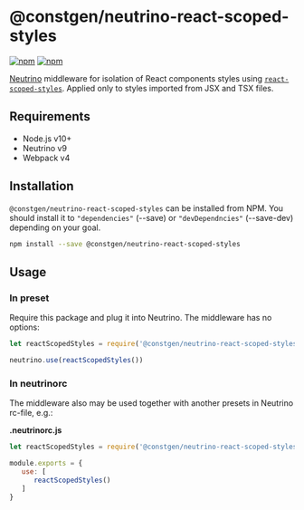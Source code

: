 # @constgen/neutrino-react-scoped-styles

[![npm](https://img.shields.io/npm/v/@constgen/neutrino-react-scoped-styles.svg)](https://www.npmjs.com/package/@constgen/neutrino-react-scoped-styles)
[![npm](https://img.shields.io/npm/dt/@constgen/neutrino-react-scoped-styles.svg)](https://www.npmjs.com/package/@constgen/neutrino-react-scoped-styles)

[Neutrino](https://neutrino.js.org) middleware for isolation of React components styles using [`react-scoped-styles`](https://www.npmjs.com/package/react-scoped-styles). Applied only to styles imported from JSX and TSX files.

## Requirements

- Node.js v10+
- Neutrino v9
- Webpack v4

## Installation

`@constgen/neutrino-react-scoped-styles` can be installed from NPM. You should install it to `"dependencies"` (--save) or `"devDependncies"` (--save-dev) depending on your goal.

```bash
npm install --save @constgen/neutrino-react-scoped-styles
```

## Usage

### In preset

Require this package and plug it into Neutrino. The middleware has no options:

```js
let reactScopedStyles = require('@constgen/neutrino-react-scoped-styles')

neutrino.use(reactScopedStyles())
```

### In **neutrinorc**

The middleware also may be used together with another presets in Neutrino rc-file, e.g.:

**.neutrinorc.js**

```js
let reactScopedStyles = require('@constgen/neutrino-react-scoped-styles')

module.exports = {
   use: [
      reactScopedStyles()
   ]
}
```